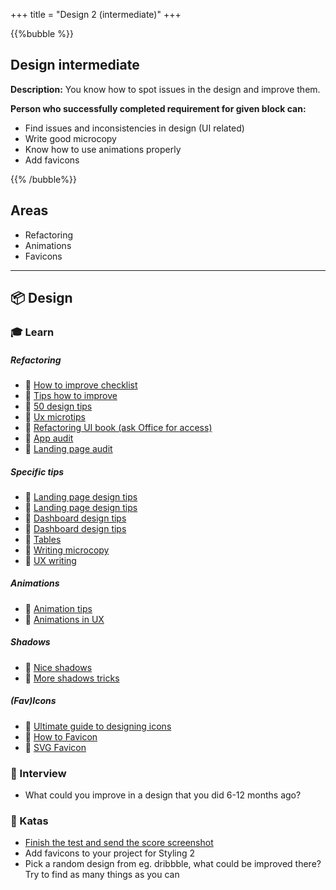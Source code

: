 +++
title = "Design 2 (intermediate)"
+++

{{%bubble %}}

## Design intermediate

**Description:** You know how to spot issues in the design and improve them.

**Person who successfully completed requirement for given block can:**

- Find issues and inconsistencies in design (UI related)
- Write good microcopy
- Know how to use animations properly
- Add favicons

{{% /bubble%}}

## Areas
- Refactoring
- Animations
- Favicons

---

## 📦 Design

### 🎓 Learn

##### Refactoring
- 📗 [How to improve checklist](https://uxdesign.cc/how-to-improve-your-product-ui-designers-checklist-58510947e6ab)
- 📗 [Tips how to improve](https://uxdesign.cc/the-ui-ux-tips-collection-volume-one-f69f0969ed17)
- 📗 [50 design tips](https://twitter.com/erikdkennedy/status/1328771593934290944)
- 📗 [Ux microtips](https://uxdesign.cc/ui-ux-micro-tips-volume-three-d12709017d20)
- 📗 [Refactoring UI book (ask Office for access)](https://gumroad.com/)
- 📗 [App audit](https://youtu.be/1pwoWJ-cS5A)
- 📗 [Landing page audit](https://youtu.be/ySbVqIMV5Ng)
  
##### Specific tips
- 📗 [Landing page design tips](https://twitter.com/robhope/status/1265278107088347136)
- 📗 [Landing page design tips](https://uxplanet.org/13-tips-for-improving-landing-page-design-849801372da4)
- 📗 [Dashboard design tips](https://medium.muz.li/10-rules-of-dashboard-design-f1a4123028a2)
- 📗 [Dashboard design tips](https://uxplanet.org/10-rules-for-better-dashboard-design-ef68189d734c)
- 📗 [Tables](https://medium.com/pulsar/modern-enterprise-ui-design-part-1-tables-ad8ee1b9feb)
- 📗 [Writing microcopy](https://uxwritinghub.com/what-is-microcopy/)
- 📗 [UX writing](https://uxdesign.cc/how-to-build-a-better-product-with-ux-writing-926d78209ce8)
  
##### Animations
- 📗 [Animation tips](https://uxdesign.cc/good-to-great-ui-animation-tips-7850805c12e5)
- 📗 [Animations in UX](https://uxdesign.cc/the-ultimate-guide-to-proper-use-of-animation-in-ux-10bd98614fa9)

##### Shadows
- 📗 [Nice shadows](https://blog.prototypr.io/how-to-make-badass-shadows-564b3a30aba4)
- 📗 [More shadows tricks](https://www.joshwcomeau.com/css/designing-shadows/)

##### (Fav)Icons
- 📗 [Ultimate guide to designing icons](https://uxdesign.cc/the-ultimate-guide-to-designing-icons-f7f97afba7ff)
- 📗 [How to Favicon](https://evilmartians.com/chronicles/how-to-favicon-in-2021-six-files-that-fit-most-needs)
- 📗 [SVG Favicon](https://austingil.com/svg-favicons/)

### 🎤 Interview

- What could you improve in a design that you did 6-12 months ago?

### 📝 Katas

- [Finish the test and send the score screenshot](https://cantunsee.space/)
- Add favicons to your project for Styling 2
- Pick a random design from eg. dribbble, what could be improved there? Try to find as many things as you can
